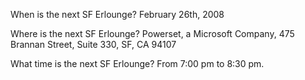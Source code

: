 
When is the next SF Erlounge? February 26th, 2008

Where is the next SF Erlounge? Powerset, a Microsoft Company, 475 Brannan Street, Suite 330, SF, CA 94107

What time is the next SF Erlounge? From 7:00 pm to 8:30 pm.
